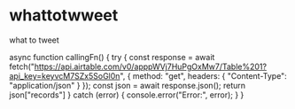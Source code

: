 # whattotwweet
what to tweet

async function callingFn() {
      try {
          const response = await fetch("https://api.airtable.com/v0/apppWVj7HuPgOxMw7/Table%201?api_key=keyvcM7SZx5SoGl0n", {
              method: "get",
              headers: {
                  "Content-Type": "application/json"
              }
          });
          const json = await response.json();
          return json["records"]
      } catch (error) {
          console.error("Error:", error);
      }
  }
  
